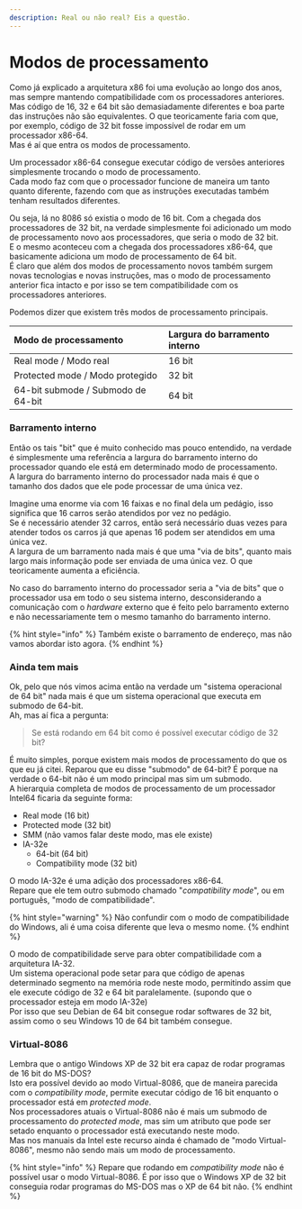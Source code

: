 ```yaml
---
description: Real ou não real? Eis a questão.
---
```


# Modos de processamento

Como já explicado a arquitetura x86 foi uma evolução ao longo dos anos, mas sempre mantendo compatibilidade com os processadores anteriores.  
Mas código de 16, 32 e 64 bit são demasiadamente diferentes e boa parte das instruções não são equivalentes. O que teoricamente faria com que, por exemplo, código de 32 bit fosse impossível de rodar em um processador x86-64.  
Mas é aí que entra os modos de processamento.

Um processador x86-64 consegue executar código de versões anteriores simplesmente trocando o modo de processamento.  
Cada modo faz com que o processador funcione de maneira um tanto quanto diferente, fazendo com que as instruções executadas também tenham resultados diferentes.

Ou seja, lá no 8086 só existia o modo de 16 bit. Com a chegada dos processadores de 32 bit, na verdade simplesmente foi adicionado um modo de processamento novo aos processadores, que seria o modo de 32 bit.  
E o mesmo aconteceu com a chegada dos processadores x86-64, que basicamente adiciona um modo de processamento de 64 bit.  
É claro que além dos modos de processamento novos também surgem novas tecnologias e novas instruções, mas o modo de processamento anterior fica intacto e por isso se tem compatibilidade com os processadores anteriores.

Podemos dizer que existem três modos de processamento principais.

| Modo de processamento | Largura do barramento interno |
| :--- | :--- |
| Real mode / Modo real | 16 bit |
| Protected mode / Modo protegido | 32 bit |
| 64-bit submode / Submodo de 64-bit | 64 bit |

### Barramento interno

Então os tais "bit" que é muito conhecido mas pouco entendido, na verdade é simplesmente uma referência a largura do barramento interno do processador quando ele está em determinado modo de processamento.  
A largura do barramento interno do processador nada mais é que o tamanho dos dados que ele pode processar de uma única vez.

Imagine uma enorme via com 16 faixas e no final dela um pedágio, isso significa que 16 carros serão atendidos por vez no pedágio.  
Se é necessário atender 32 carros, então será necessário duas vezes para atender todos os carros já que apenas 16 podem ser atendidos em uma única vez.  
A largura de um barramento nada mais é que uma "via de bits", quanto mais largo mais informação pode ser enviada de uma única vez. O que teoricamente aumenta a eficiência.

No caso do barramento interno do processador seria a "via de bits" que o processador usa em todo o seu sistema interno, desconsiderando a comunicação com o _hardware_ externo que é feito pelo barramento externo e não necessariamente tem o mesmo tamanho do barramento interno.

{% hint style="info" %}
Também existe o barramento de endereço, mas não vamos abordar isto agora.
{% endhint %}

### Ainda tem mais

Ok, pelo que nós vimos acima então na verdade um "sistema operacional de 64 bit" nada mais é que um sistema operacional que executa em submodo de 64-bit.  
Ah, mas aí fica a pergunta:

> Se está rodando em 64 bit como é possível executar código de 32 bit?

É muito simples, porque existem mais modos de processamento do que os que eu já citei. Reparou que eu disse "submodo" de 64-bit? É porque na verdade o 64-bit não é um modo principal mas sim um submodo.  
A hierarquia completa de modos de processamento de um processador Intel64 ficaria da seguinte forma:

* Real mode \(16 bit\)
* Protected mode \(32 bit\)
* SMM \(não vamos falar deste modo, mas ele existe\)
* IA-32e
  * 64-bit \(64 bit\)
  * Compatibility mode \(32 bit\)

O modo IA-32e é uma adição dos processadores x86-64.  
Repare que ele tem outro submodo chamado "_compatibility mode_", ou em português, "modo de compatibilidade".

{% hint style="warning" %}
Não confundir com o modo de compatibilidade do Windows, ali é uma coisa diferente que leva o mesmo nome.
{% endhint %}

O modo de compatibilidade serve para obter compatibilidade com a arquitetura IA-32.  
Um sistema operacional pode setar para que código de apenas determinado segmento na memória rode neste modo, permitindo assim que ele execute código de 32 e 64 bit paralelamente. \(supondo que o processador esteja em modo IA-32e\)  
Por isso que seu Debian de 64 bit consegue rodar softwares de 32 bit, assim como o seu Windows 10 de 64 bit também consegue.

### Virtual-8086

Lembra que o antigo Windows XP de 32 bit era capaz de rodar programas de 16 bit do MS-DOS?  
Isto era possível devido ao modo Virtual-8086, que de maneira parecida com o _compatibility mode_, permite executar código de 16 bit enquanto o processador está em _protected mode_.  
Nos processadores atuais o Virtual-8086 não é mais um submodo de processamento do _protected mode_, mas sim um atributo que pode ser setado enquanto o processador está executando neste modo.  
Mas nos manuais da Intel este recurso ainda é chamado de "modo Virtual-8086", mesmo não sendo mais um modo de processamento.

{% hint style="info" %}
Repare que rodando em _compatibility mode_ não é possível usar o modo Virtual-8086. É por isso que o Windows XP de 32 bit conseguia rodar programas do MS-DOS mas o XP de 64 bit não.
{% endhint %}

